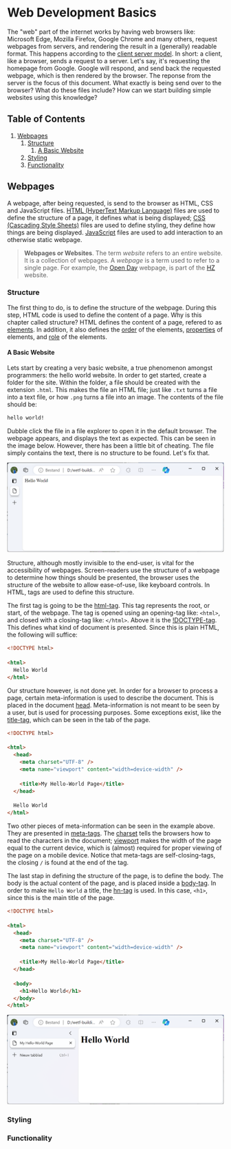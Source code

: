 # Web Development Basics

The "web" part of the internet works by having web browsers like:
Microsoft Edge, Mozilla Firefox, Google Chrome and many others,
request webpages from servers, and rendering the result in a (generally) readable format.
This happens according to the
[client server model](https://developer.mozilla.org/en-US/docs/Learn/Server-side/First_steps/Client-Server_overview).
In short: a client, like a browser, sends a request to a server.
Let's say, it's requesting the homepage from Google.
Google will respond, and send back the requested webpage, which is then rendered by the browser.
The reponse from the server is the focus of this document.
What exactly is being send over to the browser? What do these files include?
How can we start building simple websites using this knowledge?

## Table of Contents

1. [Webpages](#webpages)
    1. [Structure](#structure)
        1. [A Basic Website](#a-basic-website)
    2. [Styling](#styling)
    3. [Functionality](#functionality)

## Webpages

A webpage, after being requested, is send to the browser as HTML, CSS and JavaScript files.
[HTML (HyperText Markup Language)](https://developer.mozilla.org/en-US/docs/Web/HTML)
files are used to define the structure of a page, it defines what is being displayed;
[CSS (Cascading Style Sheets)](https://developer.mozilla.org/en-US/docs/Web/CSS)
files are used to define styling, they define how things are being displayed.
[JavaScript](https://developer.mozilla.org/en-US/docs/Web/JavaScript)
files are used to add interaction to an otherwise static webpage.

> **Webpages or Websites**.
> The term *website* refers to an entire website. It is a collection of webpages.
> A *webpage* is a term used to refer to a single page.
> For example, the [Open Day](https://hz.nl/en/calendar/hz-open-day) webpage,
> is part of the [HZ](https://hz.nl/en/) website.

### Structure

The first thing to do, is to define the structure of the webpage.
During this step, HTML code is used to define the content of a page.
Why is this chapter called structure?
HTML defines the content of a page, refered to as
[elements](https://developer.mozilla.org/en-US/docs/Web/HTML/Element).
In addition, it also defines the
[order](https://developer.mozilla.org/en-US/docs/Learn/HTML/Introduction_to_HTML/Document_and_website_structure)
of the elements, [properties](https://developer.mozilla.org/en-US/docs/Web/HTML/Attributes)
of elements, and [role](https://developer.mozilla.org/en-US/docs/Web/HTML/Content_categories)
of the elements.

#### A Basic Website

Lets start by creating a very basic website, a true phenomenon amongst programmers:
the hello world website. In order to get started, create a folder for the site.
Within the folder, a file should be created with the extension `.html`.
This makes the file an HTML file; just like `.txt` turns a file into a text file,
or how `.png` turns a file into an image. The contents of the file should be:

```html
hello world!
```

Dubble click the file in a file explorer to open it in the default browser.
The webpage appears, and displays the text as expected.
This can be seen in the image below.
However, there has been a little bit of cheating.
The file simply contains the text, there is no structure to be found.
Let's fix that.

![Hello World displayed in a browser](./images/1-hello-world.png)

Structure, although mostly invisible to the end-user,
is vital for the accessibility of webpages.
Screen-readers use the structure of a webpage to determine how things should be presented,
the browser uses the structure of the website to allow ease-of-use, like keyboard controls.
In HTML, tags are used to define this structure.

The first tag is going to be the [html-tag](https://www.w3schools.com/tags/tag_html.asp).
This tag represents the root, or start, of the webpage.
The tag is opened using an opening-tag like: `<html>`, and closed with a closing-tag like: `</html>`.
Above it is the [!DOCTYPE-tag](https://www.w3schools.com/tags/tag_doctype.asp).
This defines what kind of document is presented. Since this is plain HTML, the following will suffice:

```html
<!DOCTYPE html>

<html>
  Hello World
</html>
```

Our structure however, is not done yet. In order for a browser to process a page,
certain meta-information is used to describe the document.
This is placed in the document [head](https://developer.mozilla.org/en-US/docs/Web/HTML/Element/head).
Meta-information is not meant to be seen by a user, but is used for processing purposes.
Some exceptions exist, like the [title-tag](https://www.w3schools.com/tags/tag_title.asp),
which can be seen in the tab of the page.

```html
<!DOCTYPE html>

<html>
  <head>
    <meta charset="UTF-8" />
    <meta name="viewport" content="width=device-width" />

    <title>My Hello-World Page</title>
  </head>

  Hello World
</html>
```

Two other pieces of meta-information can be seen in the example above.
They are presented in [meta-tags](https://www.w3schools.com/tags/tag_meta.asp).
The [charset](https://www.w3schools.com/tags/att_meta_charset.asp)
tells the browsers how to read the characters in the document;
[viewport](https://www.w3schools.com/tags/att_meta_name.asp)
makes the width of the page equal to the current device,
which is (almost) required for proper viewing of the page on a mobile device.
Notice that meta-tags are self-closing-tags,
the closing `/` is found at the end of the tag.

The last stap in defining the structure of the page, is to define the body.
The body is the actual content of the page, and is placed inside a
[body-tag](https://www.w3schools.com/tags/tag_body.asp).
In order to make `Hello World` a title,
the [hn-tag](https://www.w3schools.com/tags/tag_hn.asp) is used.
In this case, `<h1>`, since this is the main title of the page.

```html
<!DOCTYPE html>

<html>
  <head>
    <meta charset="UTF-8" />
    <meta name="viewport" content="width=device-width" />

    <title>My Hello-World Page</title>
  </head>

  <body>
    <h1>Hello World</h1>
  </body>
</html>
```

![Hello World done with proper structure displayed in a browser](./images/2-proper-hello-world.png)

### Styling

### Functionality
